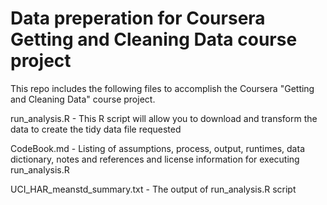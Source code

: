 # Data preperation for Coursera Getting and Cleaning Data course project

This repo includes the following files to accomplish the
Coursera "Getting and Cleaning Data" course project.

run_analysis.R - This R script will allow you to download and transform
        the data to create the tidy data file requested

CodeBook.md - Listing of assumptions, process, output, runtimes,
        data dictionary, notes and references and license information
        for executing run_analysis.R

UCI_HAR_meanstd_summary.txt - The output of run_analysis.R script

